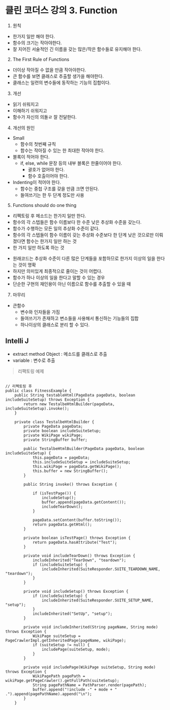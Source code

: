 클린 코더스 강의 3. Function
=============================
1. 원칙
  * 한가지 일만 해야 한다.
  * 함수의 크기는 작아야한다.
  * 잘 지어진 서술적인 긴 이름을 갖는 많은/작은 함수들로 유지해야 한다.

2. The First Rule of Functions
  * 더이상 작아질 수 없을 만큼 작아야한다.
  * 큰 함수를 보면 클래스로 추출할 생가을 해야한다.
  * 클래스는 일련의 변수들에 동작하는 기능의 집합이다.

3. 개선
  * 읽기 쉬워지고
  * 이해하기 쉬워지고
  * 함수가 자신의 의돌ㄹ 잘 전달한다.

4. 개선의 원인
  * Small
    - 함수의 첫번째 규칙
    - 함수는 작아질 수 있는 한 최대한 작아야 한다.
  * 블록이 적어야 한다.
    - if, else, while 문장 등의 내부 블록은 한줄이어야 한다.
      - 괄호가 없어야 한다.
      - 함수 호출이어야 한다.
  * Indenting이 적어야 한다.
    - 함수는 중첩 구조를 갖을 만큼 크면 안된다.
    - 들여쓰기는 한 두 단계 정도만 사용

5. Functions should do one thing
  * 리펙토링 후 메소드는 한가지 일만 한다.
  * 함수의 각 스텝들은 함수 이름보다 한 수준 낮은 추상화 수준을 갖는다.
  * 함수가 수행하는 모든 일의 추상화 수준이 같다.
  * 함수의 각 스텝들이 함수 이름이 갖는 추상화 수준보다 한 단계 낮은 것으로만 이뤄졌다면 함수는 한가지 일만 하는 것
  * 한 가지 일만 하도록 하는 것
   - 원래코드는 추상화 수준이 다른 많은 단계들을 포함하므로 한가지 이상의 일을 한다는 것이 명확
   - 하지만 의미있게 최종적으로 줄이는 것이 어렵다.
   - 함수가 하나 이상의 일을 한다고 말할 수 있는 경우
   - 단순한 구현의 재인용이 아닌 이름으로 함수를 추출할 수 있을 때

7. 마무리
  * 큰함수
    - 변수와 인자들을 가짐
    - 들여쓰기가 존재하고 변소들을 사용해서 통신하는 기능들의 집합
    - 하나이상의 클래스로 분리 할 수 있다.

Intelli J
---------
* extract method Object : 메소드를 클래스로 추출
* variable : 변수로 추출

> 리팩토링 예제 
<pre><code>
// 리펙토링 후
public class FitnessExample {
    public String testableHtml(PageData pageData, boolean includeSuiteSetup) throws Exception {
        return new TestalbeHtmlBuilder(pageData, includeSuiteSetup).invoke();
    }

    private class TestalbeHtmlBuilder {
        private PageData pageData;
        private boolean includeSuiteSetup;
        private WikiPage wikiPage;
        private StringBuffer buffer;

        public TestalbeHtmlBuilder(PageData pageData, boolean includeSuiteSetup) {
            this.pageData = pageData;
            this.includeSuiteSetup = includeSuiteSetup;
            this.wikiPage = pageData.getWikiPage();
            this.buffer = new StringBuffer();
        }

        public String invoke() throws Exception {

            if (isTestPage()) {
                includeSetup();
                buffer.append(pageData.getContent());
                includeTearDown();
            }

            pageData.setContent(buffer.toString());
            return pageData.getHtml();
        }

        private boolean isTestPage() throws Exception {
            return pageData.hasAttribute("Test");
        }

        private void includeTearDown() throws Exception {
            includeInherited("TearDown", "teardown");
            if (includeSuiteSetup) {
                includeInherited(SuiteResponder.SUITE_TEARDOWN_NAME, "teardown");
            }
        }

        private void includeSetup() throws Exception {
            if (includeSuiteSetup) {
                includeInherited(SuiteResponder.SUITE_SETUP_NAME, "setup");
            }
            includeInherited("SetUp", "setup");
        }

        private void includeInherited(String pageName, String mode) throws Exception {
            WikiPage suiteSetup = PageCrawlerImpl.getInheritedPage(pageName, wikiPage);
            if (suiteSetup != null) {
                includePage(suiteSetup, mode);
            }
        }

        private void includePage(WikiPage suiteSetup, String mode) throws Exception {
            WikiPagePath pagePath = wikiPage.getPageCrawler().getFullPath(suiteSetup);
            String pagePathName = PathParser.render(pagePath);
            buffer.append("!include -" + mode + " .").append(pagePathName).append("\n");
        }
    }
</code></pre>
